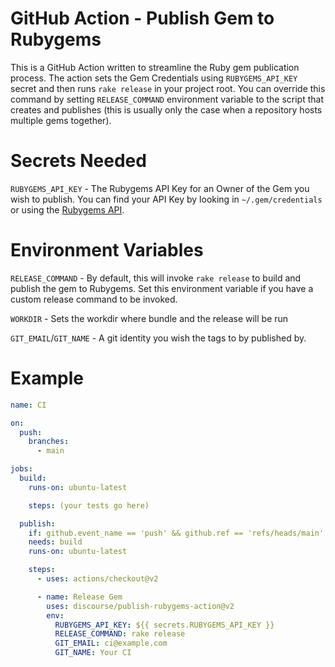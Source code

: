 # GitHub Action - Publish Gem to Rubygems

This is a GitHub Action written to streamline the Ruby gem publication process. The action sets the Gem Credentials using `RUBYGEMS_API_KEY` secret and then runs `rake release` in your project root. You can override this command by setting `RELEASE_COMMAND` environment variable to the script that creates and publishes (this is usually only the case when a repository hosts multiple gems together).

# Secrets Needed

`RUBYGEMS_API_KEY` - The Rubygems API Key for an Owner of the Gem you wish to publish. You can find your API Key by looking in `~/.gem/credentials` or using the [Rubygems API](https://guides.rubygems.org/rubygems-org-api/#misc-methods).

# Environment Variables

`RELEASE_COMMAND` - By default, this will invoke `rake release` to build and publish the gem to Rubygems. Set this environment variable if you have a custom release command to be invoked.

`WORKDIR` - Sets the workdir where bundle and the release will be run

`GIT_EMAIL`/`GIT_NAME` - A git identity you wish the tags to by published by.

# Example

```yml
name: CI

on:
  push:
    branches:
      - main

jobs:
  build:
    runs-on: ubuntu-latest

    steps: (your tests go here)

  publish:
    if: github.event_name == 'push' && github.ref == 'refs/heads/main'
    needs: build
    runs-on: ubuntu-latest

    steps:
      - uses: actions/checkout@v2

      - name: Release Gem
        uses: discourse/publish-rubygems-action@v2
        env:
          RUBYGEMS_API_KEY: ${{ secrets.RUBYGEMS_API_KEY }}
          RELEASE_COMMAND: rake release
          GIT_EMAIL: ci@example.com
          GIT_NAME: Your CI
```
